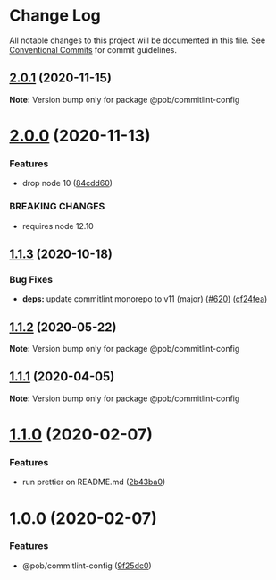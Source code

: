 # Change Log

All notable changes to this project will be documented in this file.
See [Conventional Commits](https://conventionalcommits.org) for commit guidelines.

## [2.0.1](https://github.com/christophehurpeau/pob/compare/@pob/commitlint-config@2.0.0...@pob/commitlint-config@2.0.1) (2020-11-15)

**Note:** Version bump only for package @pob/commitlint-config





# [2.0.0](https://github.com/christophehurpeau/pob/compare/@pob/commitlint-config@1.1.3...@pob/commitlint-config@2.0.0) (2020-11-13)


### Features

* drop node 10 ([84cdd60](https://github.com/christophehurpeau/pob/commit/84cdd609edf105ca89692d913d5f363deb747ae1))


### BREAKING CHANGES

* requires node 12.10





## [1.1.3](https://github.com/christophehurpeau/pob/compare/@pob/commitlint-config@1.1.2...@pob/commitlint-config@1.1.3) (2020-10-18)


### Bug Fixes

* **deps:** update commitlint monorepo to v11 (major) ([#620](https://github.com/christophehurpeau/pob/issues/620)) ([cf24fea](https://github.com/christophehurpeau/pob/commit/cf24fea46492d2238673a344d36fc2723199073b))





## [1.1.2](https://github.com/christophehurpeau/pob/compare/@pob/commitlint-config@1.1.1...@pob/commitlint-config@1.1.2) (2020-05-22)

**Note:** Version bump only for package @pob/commitlint-config





## [1.1.1](https://github.com/christophehurpeau/pob/compare/@pob/commitlint-config@1.1.0...@pob/commitlint-config@1.1.1) (2020-04-05)

**Note:** Version bump only for package @pob/commitlint-config





# [1.1.0](https://github.com/christophehurpeau/pob/compare/@pob/commitlint-config@1.0.0...@pob/commitlint-config@1.1.0) (2020-02-07)


### Features

* run prettier on README.md ([2b43ba0](https://github.com/christophehurpeau/pob/commit/2b43ba0c07dfea9f991d88af9daf7b852853a4fa))





# 1.0.0 (2020-02-07)


### Features

* @pob/commitlint-config ([9f25dc0](https://github.com/christophehurpeau/pob/commit/9f25dc055bb811103c2b38d25dd7361991116710))
